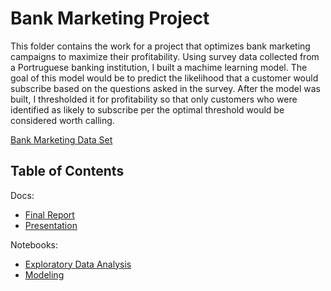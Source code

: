 # Bank Marketing Project
This folder contains the work for a project that optimizes bank marketing campaigns to maximize their profitability. Using survey data collected from a Portruguese banking institution, I built a machime learning model. The goal of this model would be to predict the likelihood that a customer would subscribe based on the questions asked in the survey. After the model was built, I thresholded it for profitability so that only customers who were identified as likely to subscribe per the optimal threshold would be considered worth calling. 

[Bank Marketing Data Set](https://archive.ics.uci.edu/ml/datasets/Bank+Marketing)

## Table of Contents

Docs:
* [Final Report](https://github.com/jsmolesworth96/Bank-Marketing/blob/main/Bank%20Marketing%20Project%20Report.pdf)
* [Presentation](https://github.com/jsmolesworth96/Bank-Marketing/blob/main/Bank%20Marketing%20Presentation.pdf)

Notebooks:
* [Exploratory Data Analysis](https://github.com/jsmolesworth96/Bank-Marketing/blob/main/Bank%20Marketing%20EDA%20and%20Data%20Wrangling%20(1).ipynb)
* [Modeling](https://github.com/jsmolesworth96/Bank-Marketing/blob/main/Bank%20Marketing%20Modeling.ipynb)

